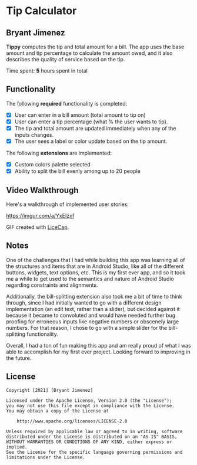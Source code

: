 # Tip Calculator 

## Bryant Jimenez

**Tippy** computes the tip and total amount for a bill. The app uses the base amount and tip percentage to calculate the amount owed, and it also describes the quality of service based on the tip.

Time spent: **5** hours spent in total

## Functionality 

The following **required** functionality is completed:

* [X] User can enter in a bill amount (total amount to tip on)
* [X] User can enter a tip percentage (what % the user wants to tip).
* [X] The tip and total amount are updated immediately when any of the inputs changes.
* [X] The user sees a label or color update based on the tip amount. 

The following **extensions** are implemented:

* [X] Custom colors palette selected
* [X] Ability to split the bill evenly among up to 20 people

## Video Walkthrough

Here's a walkthrough of implemented user stories:

https://imgur.com/a/YxEIzxf

GIF created with [LiceCap](http://www.cockos.com/licecap/).

## Notes

One of the challenges that I had while building this app was learning all of the structures and
items that are in Android Studio, like all of the different buttons, widgets, text options, etc.
This is my first ever app, and so it took me a while to get used to the semantics and nature of Android
Studio regarding constraints and alignments. 

Additionally, the bill-splitting extension also took me a bit of time to think through, since I had 
initially wanted to go with a different design implementation (an edit text, rather than a slider), 
but decided against it because it became to convoluted and would have needed further bug proofing 
for erroneous inputs like negative numbers or obscenely large numbers. For that reason, I chose to 
go with a simple slider for the bill-splitting functionality. 

Overall, I had a ton of fun making this app and am really proud of what I was able to accomplish for
my first ever project. Looking forward to improving in the future.

## License

    Copyright [2021] [Bryant Jimenez]

    Licensed under the Apache License, Version 2.0 (the "License");
    you may not use this file except in compliance with the License.
    You may obtain a copy of the License at

        http://www.apache.org/licenses/LICENSE-2.0

    Unless required by applicable law or agreed to in writing, software
    distributed under the License is distributed on an "AS IS" BASIS,
    WITHOUT WARRANTIES OR CONDITIONS OF ANY KIND, either express or implied.
    See the License for the specific language governing permissions and
    limitations under the License.
